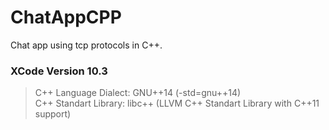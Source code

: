 # ChatAppCPP
Chat app using tcp protocols in C++.
<br>
### XCode Version 10.3
> C++ Language Dialect: GNU++14 (-std=gnu++14) 
> <br>
> C++ Standart Library: libc++ (LLVM C++ Standart Library with C++11 support)
